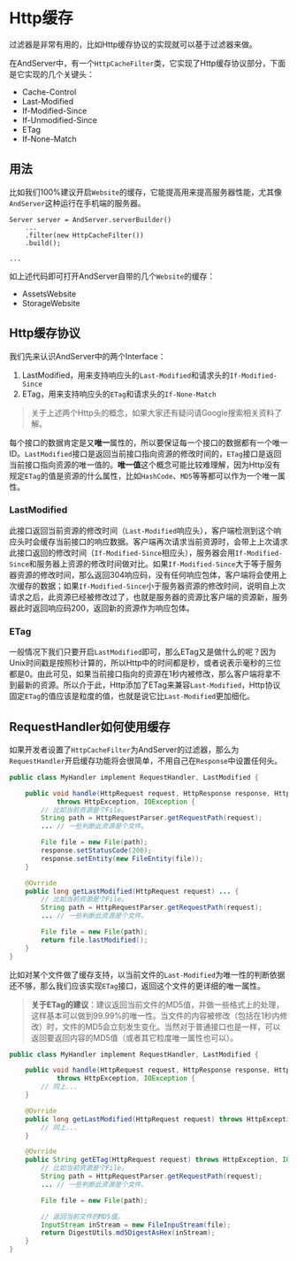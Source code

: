 # Http缓存

过滤器是非常有用的，比如Http缓存协议的实现就可以基于过滤器来做。  

在AndServer中，有一个`HttpCacheFilter`类，它实现了Http缓存协议部分，下面是它实现的几个关键头：

* Cache-Control
* Last-Modified
* If-Modified-Since
* If-Unmodified-Since
* ETag
* If-None-Match

## 用法
比如我们100%建议开启`Website`的缓存，它能提高用来提高服务器性能，尤其像`AndServer`这种运行在手机端的服务器。  

```
Server server = AndServer.serverBuilder()
	...
	.filter(new HttpCacheFilter())
	.build();

...
```

如上述代码即可打开AndServer自带的几个`Website`的缓存：
* AssetsWebsite
* StorageWebsite

## Http缓存协议
我们先来认识AndServer中的两个Interface：
1. LastModified，用来支持响应头的`Last-Modified`和请求头的`If-Modified-Since`
2. ETag，用来支持响应头的`ETag`和请求头的`If-None-Match`

> 关于上述两个Http头的概念，如果大家还有疑问请Google搜索相关资料了解。

每个接口的数据肯定是又**唯一**属性的，所以要保证每一个接口的数据都有一个唯一ID。`LastModified`接口是返回当前接口指向资源的修改时间的，`ETag`接口是返回当前接口指向资源的唯一值的。**唯一值**这个概念可能比较难理解，因为Http没有规定`ETag`的值是资源的什么属性，比如`HashCode`、`MD5`等等都可以作为一个唯一属性。  

### LastModified
此接口返回当前资源的修改时间（`Last-Modified`响应头），客户端检测到这个响应头时会缓存当前接口的响应数据。客户端再次请求当前资源时，会带上上次请求此接口返回的修改时间（`If-Modified-Since`相应头），服务器会用`If-Modified-Since`和服务器上资源的修改时间做对比。如果`If-Modified-Since`大于等于服务器资源的修改时间，那么返回304响应码，没有任何响应包体，客户端将会使用上次缓存的数据；如果`If-Modified-Since`小于服务器资源的修改时间，说明自上次请求之后，此资源已经被修改过了，也就是服务器的资源比客户端的资源新，服务器此时返回响应码200，返回新的资源作为响应包体。

### ETag
一般情况下我们只要开启`LastModified`即可，那么ETag又是做什么的呢？因为Unix时间戳是按照秒计算的，所以Http中的时间都是秒，或者说表示毫秒的三位都是0。由此可见，如果当前接口指向的资源在1秒内被修改，那么客户端将拿不到最新的资源。所以介于此，Http添加了ETag来兼容`Last-Modified`，Http协议固定`ETag`的值应该是粒度的值，也就是说它比`Last-Modified`更加细化。

## RequestHandler如何使用缓存
如果开发者设置了`HttpCacheFilter`为AndServer的过滤器，那么为`RequestHandler`开启缓存功能将会很简单，不用自己在`Response`中设置任何头。

```java
public class MyHandler implement RequestHandler, LastModified {

	public void handle(HttpRequest request, HttpResponse response, HttpContext context)
			throws HttpException, IOException {
		// 比如当前资源是个File。
		String path = HttpRequestParser.getRequestPath(request);
		... // 一些判断此资源是个文件。

		File file = new File(path);
		response.setStatusCode(200);
		response.setEntity(new FileEntity(file));
	}

	@Ovrride
	public long getLastModified(HttpRequest request) ... {
		// 比如当前资源是个File。
		String path = HttpRequestParser.getRequestPath(request);
		... // 一些判断此资源是个文件。

		File file = new File(path);
		return file.lastModified();
	}
}
```

比如对某个文件做了缓存支持，以当前文件的`Last-Modified`为唯一性的判断依据还不够，那么我们应该实现`ETag`接口，返回这个文件的更详细的唯一属性。  

> **关于ETag的建议**：建议返回当前文件的MD5值，并做一些格式上的处理，这样基本可以做到99.99%的唯一性。当文件的内容被修改（包括在1秒内修改）时，文件的MD5会立刻发生变化。当然对于普通接口也是一样，可以返回要返回内容的MD5值（或者其它粒度唯一属性也可以）。

```java
public class MyHandler implement RequestHandler, LastModified {

	public void handle(HttpRequest request, HttpResponse response, HttpContext context)
			throws HttpException, IOException {
		// 同上...
	}

	@Ovrride
	public long getLastModified(HttpRequest request) throws HttpException, IOException {
		// 同上...
	}

	@Ovrride
	public String getETag(HttpRequest request) throws HttpException, IOException {
		// 比如当前资源是个File。
		String path = HttpRequestParser.getRequestPath(request);
		... // 一些判断此资源是个文件。

		File file = new File(path);

		// 返回当前文件的MD5值。
		InputStream inStream = new FileInpuStream(file);
		return DigestUtils.md5DigestAsHex(inStream);
	}
}
```
